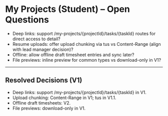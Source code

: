 # My Projects (Student) – Open Questions

- Deep links: support /my-projects/{projectId}/tasks/{taskId} routes for direct access to detail?
- Resume uploads: offer upload chunking via tus vs Content-Range (align with lead manager decision)?
- Offline: allow offline draft timesheet entries and sync later?
- File previews: inline preview for common types vs download-only in V1?

---
## Resolved Decisions (V1)
- Deep links: support /my-projects/{projectId}/tasks/{taskId} in V1.
- Upload chunking: Content-Range in V1; tus in V1.1.
- Offline draft timesheets: V2.
- File previews: download-only in V1.
